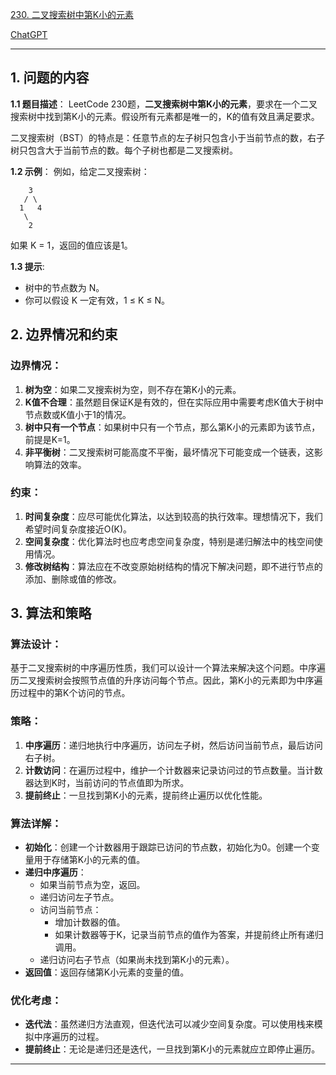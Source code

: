 [230. 二叉搜索树中第K小的元素](https://leetcode.cn/problems/kth-smallest-element-in-a-bst)

[ChatGPT](https://chat.openai.com/share/1273f89d-6021-4747-a695-fcab75e67ec6)

---

## 1. 问题的内容
**1.1 题目描述**：
LeetCode 230题，**二叉搜索树中第K小的元素**，要求在一个二叉搜索树中找到第K小的元素。假设所有元素都是唯一的，K的值有效且满足要求。

二叉搜索树（BST）的特点是：任意节点的左子树只包含小于当前节点的数，右子树只包含大于当前节点的数。每个子树也都是二叉搜索树。

**1.2 示例**：
例如，给定二叉搜索树：

```
    3
   / \
  1   4
   \
    2
```
如果 K = 1，返回的值应该是1。

**1.3 提示**:
- 树中的节点数为 N。
- 你可以假设 K 一定有效，1 ≤ K ≤ N。

## 2. 边界情况和约束
### 边界情况：

1. **树为空**：如果二叉搜索树为空，则不存在第K小的元素。
2. **K值不合理**：虽然题目保证K是有效的，但在实际应用中需要考虑K值大于树中节点数或K值小于1的情况。
3. **树中只有一个节点**：如果树中只有一个节点，那么第K小的元素即为该节点，前提是K=1。
4. **非平衡树**：二叉搜索树可能高度不平衡，最坏情况下可能变成一个链表，这影响算法的效率。

### 约束：

1. **时间复杂度**：应尽可能优化算法，以达到较高的执行效率。理想情况下，我们希望时间复杂度接近O(K)。
2. **空间复杂度**：优化算法时也应考虑空间复杂度，特别是递归解法中的栈空间使用情况。
3. **修改树结构**：算法应在不改变原始树结构的情况下解决问题，即不进行节点的添加、删除或值的修改。

## 3. 算法和策略
### 算法设计：

基于二叉搜索树的中序遍历性质，我们可以设计一个算法来解决这个问题。中序遍历二叉搜索树会按照节点值的升序访问每个节点。因此，第K小的元素即为中序遍历过程中的第K个访问的节点。

### 策略：

1. **中序遍历**：递归地执行中序遍历，访问左子树，然后访问当前节点，最后访问右子树。
2. **计数访问**：在遍历过程中，维护一个计数器来记录访问过的节点数量。当计数器达到K时，当前访问的节点值即为所求。
3. **提前终止**：一旦找到第K小的元素，提前终止遍历以优化性能。

### 算法详解：

- **初始化**：创建一个计数器用于跟踪已访问的节点数，初始化为0。创建一个变量用于存储第K小的元素的值。
- **递归中序遍历**：
    - 如果当前节点为空，返回。
    - 递归访问左子节点。
    - 访问当前节点：
        - 增加计数器的值。
        - 如果计数器等于K，记录当前节点的值作为答案，并提前终止所有递归调用。
    - 递归访问右子节点（如果尚未找到第K小的元素）。
- **返回值**：返回存储第K小元素的变量的值。

### 优化考虑：

- **迭代法**：虽然递归方法直观，但迭代法可以减少空间复杂度。可以使用栈来模拟中序遍历的过程。
- **提前终止**：无论是递归还是迭代，一旦找到第K小的元素就应立即停止遍历。

---
